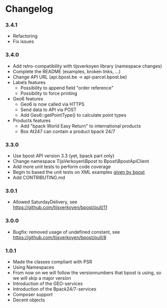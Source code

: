 # Changelog

### 3.4.1

* Refactoring
* Fix issues

### 3.4.0

* Add retro-compatibility with tijsverkoyen library (namespace changes)
* Complete the README (examples, broken links, ...)
* Change API URL (api.bpost.be -> api-parcel.bpost.be)
* Labels features
  * Possibility to append field "order reference"
  * Possibility to force printing
* Geo6 features
  * Geo6 is now called via HTTPS
  * Send data to API via POST
  * Add Geo6::getPointType() to calculate point types
* Products features
  * Add "bpack World Easy Return" to international products
  * Box At247 can contain a product bpack 24/7

### 3.3.0

* Use bpost API version 3.3 (yet, bpack part only)
* Change namespace TijsVerkoyen\Bpost to Bpost\BpostApiClient
* Add more unit tests to perform code coverage
* Begin to based the unit tests on XML examples [given by bpost](http://bpost.freshdesk.com/support/solutions/articles/4000037653-where-can-i-find-the-bpack-integration-manual-examples-and-xsd-s-)
* Add CONTRIBUTING.md

### 3.0.1

* Allowed SaturdayDelivery, see https://github.com/tijsverkoyen/bpost/pull/11

### 3.0.0

* Bugfix: removed usage of undefined constant, see https://github.com/tijsverkoyen/bpost/pull/8


### 1.0.1

* Made the classes compliant with PSR
* Using Namespaces
* From now on we will follow the versionnumbers that bpost is using, so we will
  skip a major version
* Introduction of the GEO-services
* Introduction of the Bpack24/7-services
* Composer support
* Decent objects

